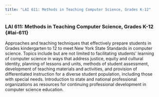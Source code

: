 ```yaml
---
title: "LAI 611: Methods in Teaching Computer Science, Grades K-12"
---
```


### LAI 611: Methods in Teaching Computer Science, Grades K-12 {#lai-611}

Approaches and teaching techniques that effectively prepare students in Grades 
kindergarten to 12 to meet New York State Standards in computer science. Topics 
include but are not limited to facilitating students' learning of computer 
science in ways that address justice, equity and cultural identity, planning 
of lessons and units, methods of student assessment, development of teaching 
materials and activities, and provision of differentiated instruction for a 
diverse student population, including those with special needs. Introduction to 
state and national professional organizations as resources for continuing 
professional development in computer science education.
